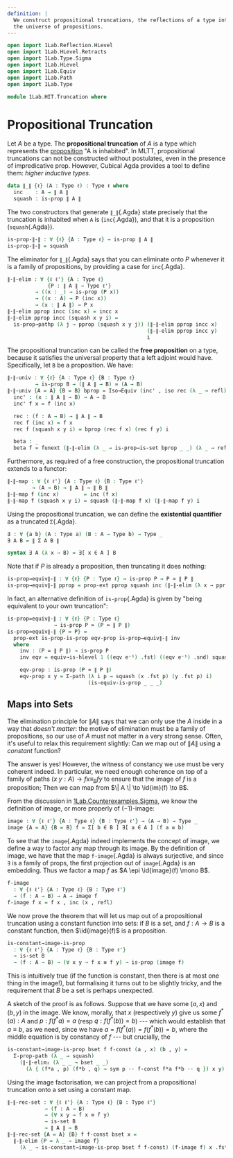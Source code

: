 ```yaml
---
definition: |
  We construct propositional truncations, the reflections of a type into
  the universe of propositions.
---
```

```agda
open import 1Lab.Reflection.HLevel
open import 1Lab.HLevel.Retracts
open import 1Lab.Type.Sigma
open import 1Lab.HLevel
open import 1Lab.Equiv
open import 1Lab.Path
open import 1Lab.Type

module 1Lab.HIT.Truncation where
```

# Propositional Truncation

Let $A$ be a type. The **propositional truncation** of $A$ is a type
which represents the [proposition] "A is inhabited". In MLTT,
propositional truncations can not be constructed without postulates,
even in the presence of impredicative prop. However, Cubical Agda
provides a tool to define them: _higher inductive types_.

[proposition]: agda://1Lab.HLevel#is-prop

```agda
data ∥_∥ {ℓ} (A : Type ℓ) : Type ℓ where
  inc    : A → ∥ A ∥
  squash : is-prop ∥ A ∥
```

The two constructors that generate `∥_∥`{.Agda} state precisely that the
truncation is inhabited when `A` is (`inc`{.Agda}), and that it is a
proposition (`squash`{.Agda}).

```agda
is-prop-∥-∥ : ∀ {ℓ} {A : Type ℓ} → is-prop ∥ A ∥
is-prop-∥-∥ = squash
```

<!--
```agda
instance
  H-Level-truncation : ∀ {n} {ℓ} {A : Type ℓ} → H-Level ∥ A ∥ (suc n)
  H-Level-truncation = hlevel-instance (is-prop→is-hlevel-suc squash)
```
-->

The eliminator for `∥_∥`{.Agda} says that you can eliminate onto $P$
whenever it is a family of propositions, by providing a case for
`inc`{.Agda}.

```agda
∥-∥-elim : ∀ {ℓ ℓ'} {A : Type ℓ}
             {P : ∥ A ∥ → Type ℓ'}
         → ((x : _) → is-prop (P x))
         → ((x : A) → P (inc x))
         → (x : ∥ A ∥) → P x
∥-∥-elim pprop incc (inc x) = incc x
∥-∥-elim pprop incc (squash x y i) =
  is-prop→pathp (λ j → pprop (squash x y j)) (∥-∥-elim pprop incc x)
                                             (∥-∥-elim pprop incc y)
                                             i
```

<!--
```agda
∥-∥-elim₂ : ∀ {ℓ ℓ₁ ℓ₂} {A : Type ℓ} {B : Type ℓ₁}
              {P : ∥ A ∥ → ∥ B ∥ → Type ℓ₂}
          → (∀ x y → is-prop (P x y))
          → (∀ x y → P (inc x) (inc y))
          → ∀ x y → P x y
∥-∥-elim₂ {A = A} {B} {P} pprop work x y = go x y where
  go : ∀ x y → P x y
  go (inc x) (inc x₁) = work x x₁
  go (inc x) (squash y y₁ i) =
    is-prop→pathp (λ i → pprop (inc x) (squash y y₁ i))
                  (go (inc x) y) (go (inc x) y₁) i

  go (squash x x₁ i) z =
    is-prop→pathp (λ i → pprop (squash x x₁ i) z)
                  (go x z) (go x₁ z) i

∥-∥-rec : ∀ {ℓ ℓ'} {A : Type ℓ} {P : Type ℓ'}
         → is-prop P
         → (A → P)
         → (x : ∥ A ∥) → P
∥-∥-rec pprop = ∥-∥-elim (λ _ → pprop)

∥-∥-rec!
  : ∀ {ℓ ℓ'} {A : Type ℓ} {P : Type ℓ'}
  → {@(tactic hlevel-tactic-worker) pprop : is-prop P}
  → (A → P)
  → (x : ∥ A ∥) → P
∥-∥-rec! {pprop = pprop} = ∥-∥-elim (λ _ → pprop)

∥-∥-proj : ∀ {ℓ} {A : Type ℓ} → {@(tactic hlevel-tactic-worker) ap : is-prop A} → ∥ A ∥ → A
∥-∥-proj {ap = ap} = ∥-∥-rec ap λ x → x
```
-->

The propositional truncation can be called the **free proposition** on a
type, because it satisfies the universal property that a left adjoint
would have. Specifically, let `B` be a proposition. We have:

```agda
∥-∥-univ : ∀ {ℓ} {A : Type ℓ} {B : Type ℓ}
         → is-prop B → (∥ A ∥ → B) ≃ (A → B)
∥-∥-univ {A = A} {B = B} bprop = Iso→Equiv (inc' , iso rec (λ _ → refl) beta) where
  inc' : (x : ∥ A ∥ → B) → A → B
  inc' f x = f (inc x)

  rec : (f : A → B) → ∥ A ∥ → B
  rec f (inc x) = f x
  rec f (squash x y i) = bprop (rec f x) (rec f y) i

  beta : _
  beta f = funext (∥-∥-elim (λ _ → is-prop→is-set bprop _ _) (λ _ → refl))
```

Furthermore, as required of a free construction, the propositional
truncation extends to a functor:

```agda
∥-∥-map : ∀ {ℓ ℓ'} {A : Type ℓ} {B : Type ℓ'}
        → (A → B) → ∥ A ∥ → ∥ B ∥
∥-∥-map f (inc x)        = inc (f x)
∥-∥-map f (squash x y i) = squash (∥-∥-map f x) (∥-∥-map f y) i
```

<!--
```agda
∥-∥-map₂ : ∀ {ℓ ℓ' ℓ''} {A : Type ℓ} {B : Type ℓ'} {C : Type ℓ''}
         → (A → B → C) → ∥ A ∥ → ∥ B ∥ → ∥ C ∥
∥-∥-map₂ f (inc x) (inc y)  = inc (f x y)
∥-∥-map₂ f (squash x y i) z = squash (∥-∥-map₂ f x z) (∥-∥-map₂ f y z) i
∥-∥-map₂ f x (squash y z i) = squash (∥-∥-map₂ f x y) (∥-∥-map₂ f x z) i
```
-->

Using the propositional truncation, we can define the **existential
quantifier** as a truncated `Σ`{.Agda}.

```agda
∃ : ∀ {a b} (A : Type a) (B : A → Type b) → Type _
∃ A B = ∥ Σ A B ∥

syntax ∃ A (λ x → B) = ∃[ x ∈ A ] B
```

Note that if $P$ is already a proposition, then truncating it does
nothing:

```agda
is-prop→equiv∥-∥ : ∀ {ℓ} {P : Type ℓ} → is-prop P → P ≃ ∥ P ∥
is-prop→equiv∥-∥ pprop = prop-ext pprop squash inc (∥-∥-elim (λ x → pprop) λ x → x)
```

In fact, an alternative definition of `is-prop`{.Agda} is given by "being
equivalent to your own truncation":

```agda
is-prop≃equiv∥-∥ : ∀ {ℓ} {P : Type ℓ}
               → is-prop P ≃ (P ≃ ∥ P ∥)
is-prop≃equiv∥-∥ {P = P} =
  prop-ext is-prop-is-prop eqv-prop is-prop→equiv∥-∥ inv
  where
    inv : (P ≃ ∥ P ∥) → is-prop P
    inv eqv = equiv→is-hlevel 1 ((eqv e⁻¹) .fst) ((eqv e⁻¹) .snd) squash

    eqv-prop : is-prop (P ≃ ∥ P ∥)
    eqv-prop x y = Σ-path (λ i p → squash (x .fst p) (y .fst p) i)
                          (is-equiv-is-prop _ _ _)
```

## Maps into Sets

The elimination principle for $\| A \|$ says that we can only use the
$A$ inside in a way that _doesn't matter_: the motive of elimination
must be a family of propositions, so our use of $A$ must not matter in a
very strong sense. Often, it's useful to relax this requirement
slightly: Can we map out of $\| A \|$ using a _constant_ function?

The answer is yes! However, the witness of  constancy we use must be
very coherent indeed. In particular, we need enough coherence on top of
a family of paths $(x\ y : A) \to f x \equiv_B f y$ to ensure that the
image of $f$ is a proposition; Then we can map from $\| A \| \to
\id{im}(f) \to B$.

From the discussion in [1Lab.Counterexamples.Sigma], we know the
definition of image, or more properly of $(-1)$-image:

[1Lab.Counterexamples.Sigma]: 1Lab.Counterexamples.Sigma.html

```agda
image : ∀ {ℓ ℓ'} {A : Type ℓ} {B : Type ℓ'} → (A → B) → Type _
image {A = A} {B = B} f = Σ[ b ∈ B ] ∃[ a ∈ A ] (f a ≡ b)
```

To see that the `image`{.Agda} indeed implements the concept of image,
we define a way to factor any map through its image. By the definition
of image, we have that the map `f-image`{.Agda} is always surjective,
and since `∃` is a family of props, the first projection out of
`image`{.Agda} is an embedding. Thus we factor a map $f$ as $A \epi
\id{image}(f) \mono B$.

```agda
f-image
  : ∀ {ℓ ℓ'} {A : Type ℓ} {B : Type ℓ'}
  → (f : A → B) → A → image f
f-image f x = f x , inc (x , refl)
```

We now prove the theorem that will let us map out of a propositional
truncation using a constant function into sets: if $B$ is a set, and $f
: A \to B$ is a constant function, then $\id{image}(f)$ is a
proposition.

```agda
is-constant→image-is-prop
  : ∀ {ℓ ℓ'} {A : Type ℓ} {B : Type ℓ'}
  → is-set B
  → (f : A → B) → (∀ x y → f x ≡ f y) → is-prop (image f)
```

This is intuitively true (if the function is constant, then there is at
most one thing in the image!), but formalising it turns out to be
slightly tricky, and the requirement that $B$ be a set is perhaps
unexpected.

A sketch of the proof is as follows. Suppose that we have some $(a, x)$
and $(b, y)$ in the image. We know, morally, that $x$ (respectively $y$) give us
some $f^*(a) : A$ and $p : f(f^*a) = a$ (resp $q : f(f^*(b)) = b$) ---
which would establish that $a \equiv b$, as we need, since we have $a =
f(f^*(a)) = f(f^*(b)) = b$, where the middle equation is by constancy of
$f$ --- but crucially, the

```agda
is-constant→image-is-prop bset f f-const (a , x) (b , y) =
  Σ-prop-path (λ _ → squash)
    (∥-∥-elim₂ (λ _ _ → bset _ _)
      (λ { (f*a , p) (f*b , q) → sym p ·· f-const f*a f*b ·· q }) x y)
```

Using the image factorisation, we can project from a propositional
truncation onto a set using a constant map.

```agda
∥-∥-rec-set : ∀ {ℓ ℓ'} {A : Type ℓ} {B : Type ℓ'}
            → (f : A → B)
            → (∀ x y → f x ≡ f y)
            → is-set B
            → ∥ A ∥ → B
∥-∥-rec-set {A = A} {B} f f-const bset x =
  ∥-∥-elim {P = λ _ → image f}
    (λ _ → is-constant→image-is-prop bset f f-const) (f-image f) x .fst
```

<!--
```agda
open import Meta.Idiom
open import Meta.Bind

instance
  Map-∥∥ : Map (eff ∥_∥)
  Map-∥∥ .Map._<$>_ = ∥-∥-map

  {-# TERMINATING #-}
  Idiom-∥∥ : Idiom (eff ∥_∥)
  Idiom-∥∥ .Idiom.pure = inc
  Idiom-∥∥ .Idiom._<*>_ {A = A} {B = B} = go where
    go : ∥ (A → B) ∥ → ∥ A ∥ → ∥ B ∥
    go (inc f) (inc x) = inc (f x)
    go (inc f) (squash x y i) = squash (go (inc f) x) (go (inc f) y) i
    go (squash f g i) (inc y) = squash (go f (inc y)) (go g (inc y)) i
    go (squash f g i) (squash x y j) = hcomp (∂ i ∨ ∂ j) λ where
      k (i = i0) → squash (go f x) (go f (squash x y j)) k
      k (i = i1) → squash (go f x) (go g (squash x y j)) k
      k (j = i0) → squash (go f x) (go (squash f g i) x) k
      k (j = i1) → squash (go f x) (go (squash f g i) y) k
      k (k = i0) → go f x

  Bind-∥∥ : Bind (eff ∥_∥)
  Bind-∥∥ .Bind._>>=_ {A = A} {B = B} = go where
    go : ∥ A ∥ → (A → ∥ B ∥) → ∥ B ∥
    go (inc x) f = f x
    go (squash x y i) f = squash (go x f) (go y f) i

```
-->
